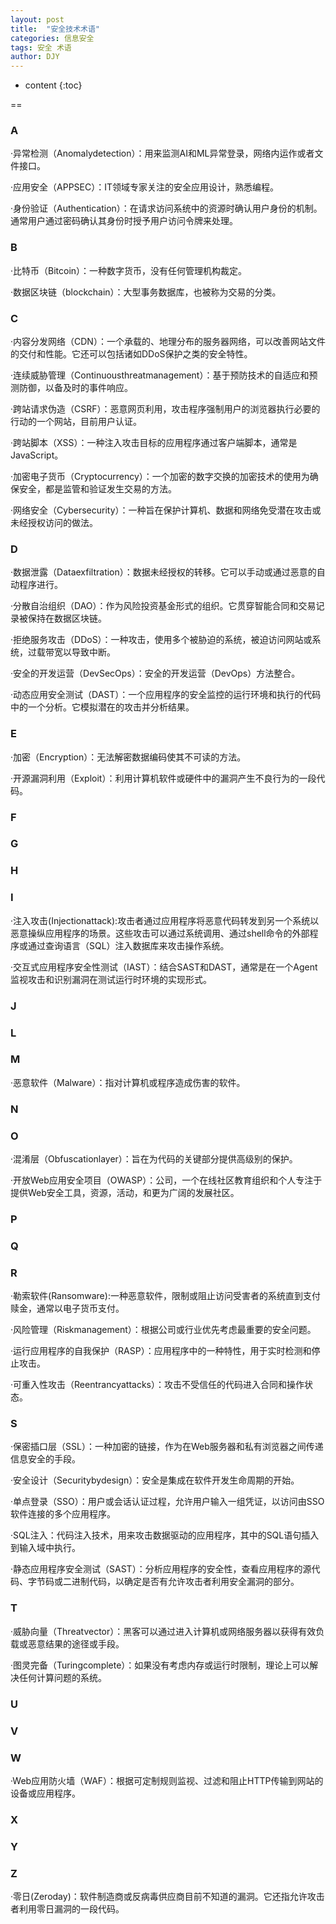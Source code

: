 ```yaml
---
layout: post
title:  "安全技术术语"
categories: 信息安全
tags: 安全 术语
author: DJY
---
```


* content
{:toc}


==
### A ###
·异常检测（Anomalydetection）：用来监测AI和ML异常登录，网络内运作或者文件接口。

·应用安全（APPSEC）：IT领域专家关注的安全应用设计，熟悉编程。

·身份验证（Authentication）：在请求访问系统中的资源时确认用户身份的机制。通常用户通过密码确认其身份时授予用户访问令牌来处理。
### B ###
·比特币（Bitcoin）：一种数字货币，没有任何管理机构裁定。

·数据区块链（blockchain）：大型事务数据库，也被称为交易的分类。
### C ###
·内容分发网络（CDN）：一个承载的、地理分布的服务器网络，可以改善网站文件的交付和性能。它还可以包括诸如DDoS保护之类的安全特性。

·连续威胁管理（Continuousthreatmanagement）：基于预防技术的自适应和预测防御，以备及时的事件响应。

·跨站请求伪造（CSRF）：恶意网页利用，攻击程序强制用户的浏览器执行必要的行动的一个网站，目前用户认证。

·跨站脚本（XSS）：一种注入攻击目标的应用程序通过客户端脚本，通常是JavaScript。

·加密电子货币（Cryptocurrency）：一个加密的数字交换的加密技术的使用为确保安全，都是监管和验证发生交易的方法。

·网络安全（Cybersecurity）：一种旨在保护计算机、数据和网络免受潜在攻击或未经授权访问的做法。
### D ###
·数据泄露（Dataexfiltration）：数据未经授权的转移。它可以手动或通过恶意的自动程序进行。

·分散自治组织（DAO）：作为风险投资基金形式的组织。它贯穿智能合同和交易记录被保持在数据区块链。

·拒绝服务攻击（DDoS）：一种攻击，使用多个被胁迫的系统，被迫访问网站或系统，过载带宽以导致中断。

·安全的开发运营（DevSecOps）：安全的开发运营（DevOps）方法整合。

·动态应用安全测试（DAST）：一个应用程序的安全监控的运行环境和执行的代码中的一个分析。它模拟潜在的攻击并分析结果。
### E ###
·加密（Encryption）：无法解密数据编码使其不可读的方法。

·开源漏洞利用（Exploit）：利用计算机软件或硬件中的漏洞产生不良行为的一段代码。
### F ###
### G ###
### H ###
### I ###
·注入攻击(Injectionattack):攻击者通过应用程序将恶意代码转发到另一个系统以恶意操纵应用程序的场景。这些攻击可以通过系统调用、通过shell命令的外部程序或通过查询语言（SQL）注入数据库来攻击操作系统。

·交互式应用程序安全性测试（IAST）：结合SAST和DAST，通常是在一个Agent监视攻击和识别漏洞在测试运行时环境的实现形式。
### J ###
### L ###
### M ###
·恶意软件（Malware）：指对计算机或程序造成伤害的软件。
### N ###
### O ###
·混淆层（Obfuscationlayer）：旨在为代码的关键部分提供高级别的保护。

·开放Web应用安全项目（OWASP）：公司，一个在线社区教育组织和个人专注于提供Web安全工具，资源，活动，和更为广阔的发展社区。
### P ###
### Q ###
### R ###
·勒索软件(Ransomware):一种恶意软件，限制或阻止访问受害者的系统直到支付赎金，通常以电子货币支付。

·风险管理（Riskmanagement）：根据公司或行业优先考虑最重要的安全问题。

·运行应用程序的自我保护（RASP）：应用程序中的一种特性，用于实时检测和停止攻击。

·可重入性攻击（Reentrancyattacks）：攻击不受信任的代码进入合同和操作状态。
### S ###
·保密插口层（SSL）：一种加密的链接，作为在Web服务器和私有浏览器之间传递信息安全的手段。

·安全设计（Securitybydesign）：安全是集成在软件开发生命周期的开始。

·单点登录（SSO）：用户或会话认证过程，允许用户输入一组凭证，以访问由SSO软件连接的多个应用程序。

·SQL注入：代码注入技术，用来攻击数据驱动的应用程序，其中的SQL语句插入到输入域中执行。

·静态应用程序安全测试（SAST）：分析应用程序的安全性，查看应用程序的源代码、字节码或二进制代码，以确定是否有允许攻击者利用安全漏洞的部分。

### T ###
·威胁向量（Threatvector）：黑客可以通过进入计算机或网络服务器以获得有效负载或恶意结果的途径或手段。

·图灵完备（Turingcomplete）：如果没有考虑内存或运行时限制，理论上可以解决任何计算问题的系统。
### U ###
### V ###
### W ###
·Web应用防火墙（WAF）：根据可定制规则监视、过滤和阻止HTTP传输到网站的设备或应用程序。
### X ###
### Y ###
### Z ###
·零日(Zeroday)：软件制造商或反病毒供应商目前不知道的漏洞。它还指允许攻击者利用零日漏洞的一段代码。